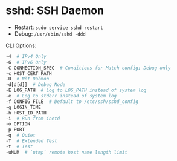 # sshd: SSH Daemon

- Restart: `sudo service sshd restart`
- Debug: `/usr/sbin/sshd -ddd`

CLI Options:

```bash
-4  # IPv4 Only
-6  # IPv6 Only
-C CONNECTION_SPEC  # Conditions for Match config; Debug only
-c HOST_CERT_PATH
-D  # Not Daemon
-d[d[d]]  # Debug Mode
-E LOG_PATH  # Log to LOG_PATH instead of system log
-e  # Log to stderr instead of system log
-f CONFIG_FILE  # Default to /etc/ssh/sshd_config
-g LOGIN_TIME
-h HOST_ID_PATH
-i  # Run from inetd
-o OPTION
-p PORT
-q  # Quiet
-T  # Extended Test
-t  # Test
-uNUM  # `utmp` remote host name length limit
```
